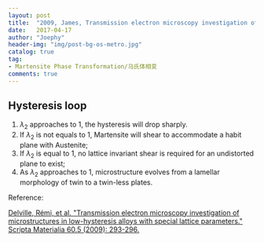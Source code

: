```yaml
---
layout: post
title:  "2009, James, Transmission electron microscopy investigation of microstructures in low-hysteresis alloys with special lattice parameters"
date:   2017-04-17
author: "Joephy"
header-img: "img/post-bg-os-metro.jpg"
catalog: true
tag:
- Martensite Phase Transformation/马氏体相变
comments: true
---
```

Hysteresis loop
-----------

1. $\lambda_2$ approaches to 1, the hysteresis will drop sharply.
2. If $\lambda_2$ is not equals to 1, Martensite will shear to accommodate a habit plane with Austenite;
3. If $\lambda_2$ is equal to 1, no lattice invariant shear is required for an undistorted plane to exist;
4. As $\lambda_2$ approaches to 1, microstructure evolves from a lamellar morphology of twin to a twin-less plates.


Reference:

[Delville, Rémi, et al. "Transmission electron microscopy investigation of microstructures in low-hysteresis alloys with special lattice parameters." Scripta Materialia 60.5 (2009): 293-296.](http://www.sciencedirect.com/science/article/pii/S1359646208007550)


